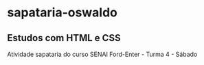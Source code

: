 # sapataria-oswaldo
## Estudos com HTML e CSS

Atividade sapataria do curso SENAI Ford-Enter - Turma 4 - Sábado 
